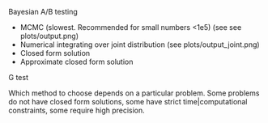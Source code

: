 Bayesian A/B testing

* MCMC (slowest. Recommended for small numbers <1e5) (see see plots/output.png)
* Numerical integrating over joint distribution (see plots/output_joint.png)
* Closed form solution
* Approximate closed form solution

G test

Which method to choose depends on a particular problem. Some problems do not have closed form solutions,
some have strict time|computational constraints, some require high precision.